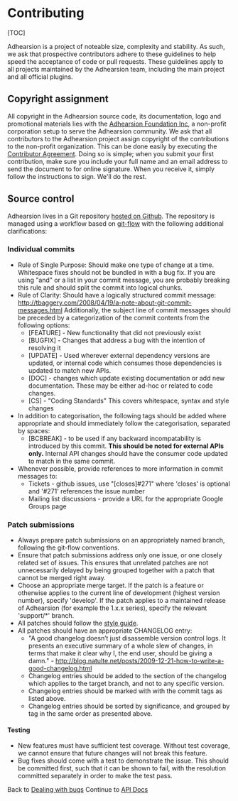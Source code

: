 # Contributing

[TOC]

Adhearsion is a project of noteable size, complexity and stability. As such, we ask that prospective contributors adhere to these guidelines to help speed the acceptance of code or pull requests.  These guidelines apply to all projects maintained by the Adhearsion team, including the main project and all official plugins.

## Copyright assignment

All copyright in the Adhearsion source code, its documentation, logo and promotional materials lies with the [Adhearsion Foundation Inc](http://adhearsion.com/foundation), a non-profit corporation setup to serve the Adhearsion community. We ask that all contributors to the Adhearsion project assign copyright of the contributions to the non-profit organization.  This can be done easily by executing the [Contributor Agreement](https://docs.google.com/document/d/1TKA7_LKUzTFZyyiZ4gNJKh7RIgk7NJtU7oKF-u-8cgQ/edit). Doing so is simple; when you submit your first contribution, make sure you include your full name and an email address to send the document to for online signature. When you receive it, simply follow the instructions to sign. We'll do the rest.

## Source control

Adhearsion lives in a Git repository [hosted on Github](http://github.com/adhearsion/adhearsion).  The repository is managed using a workflow based on [git-flow](http://nvie.com/posts/a-successful-git-branching-model/) with the following additional clarifications:

### Individual commits

* Rule of Single Purpose: Should make one type of change at a time. Whitespace fixes should not be bundled in with a bug fix. If you are using "and" or a list in your commit message, you are probably breaking this rule and should split the commit into logical chunks.
* Rule of Clarity: Should have a logically structured commit message: http://tbaggery.com/2008/04/19/a-note-about-git-commit-messages.html
  Additionally, the subject line of commit messages should be preceded by a categorization of the commit contents from the following options:
  * [FEATURE] - New functionality that did not previously exist
  * [BUGFIX] - Changes that address a bug with the intention of resolving it
  * [UPDATE] - Used wherever external dependency versions are updated, or internal code which consumes those dependencies is updated to match new APIs.
  * [DOC] - changes which update existing documentation or add new documentation. These may be either ad-hoc or related to code changes.
  * [CS] - "Coding Standards" This covers whitespace, syntax and style changes
* In addition to categorisation, the following tags should be added where appropriate and should immediately follow the categorisation, separated by spaces:
  * [BCBREAK] - to be used if any backward incompatability is introduced by this commit. **This should be noted for external APIs only.** Internal API changes should have the consumer code updated to match in the same commit.
* Whenever possible, provide references to more information in commit messages to:
  * Tickets - github issues, use "[closes]#271" where 'closes' is optional and '#271' references the issue number
  * Mailing list discussions - provide a URL for the appropriate Google Groups page

### Patch submissions

* Always prepare patch submissions on an appropriately named branch, following the git-flow conventions.
* Ensure that patch submissions address only one issue, or one closely related set of issues. This ensures that unrelated patches are not unnecessarily delayed by being grouped together with a patch that cannot be merged right away.
* Choose an appropriate merge target. If the patch is a feature or otherwise applies to the current line of development (highest version number), specify 'develop'. If the patch applies to a maintained release of Adhearsion (for example the 1.x.x series), specify the relevant 'support/*' branch.
* All patches should follow the [style guide](https://github.com/adhearsion/adhearsion/wiki/Code-style-guide).
* All patches should have an appropriate CHANGELOG entry:
  * "A good changelog doesn’t just disassemble version control logs. It presents an executive summary of a whole slew of changes, in terms that make it clear why I, the end user, should be giving a damn." - http://blog.natulte.net/posts/2009-12-21-how-to-write-a-good-changelog.html
  * Changelog entries should be added to the section of the changelog which applies to the target branch, and not to any specific version.
  * Changelog entries should be marked with with the commit tags as listed above.
  * Changelog entries should be sorted by significance, and grouped by tag in the same order as presented above.

#### Testing

* New features must have sufficient test coverage.  Without test coverage, we cannot ensure that future changes will not break this feature.
* Bug fixes should come with a test to demonstrate the issue. This should be committed first, such that it can be shown to fail, with the resolution committed separately in order to make the test pass.

<div class='docs-progress-nav'>
  <span class='back'>
    Back to <a href="/docs/dealing-with-bugs">Dealing with bugs</a>
  </span>
  <span class='forward'>
    Continue to <a href="/api">API Docs</a>
  </span>
</div>
